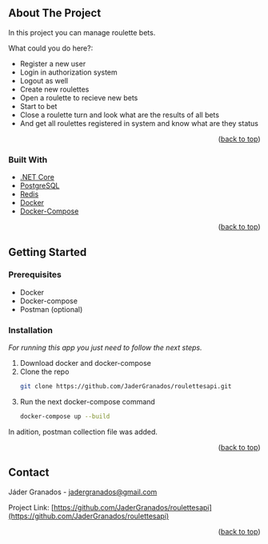 <!-- ABOUT THE PROJECT -->
## About The Project

In this project you can manage roulette bets.

What could you do here?:
* Register a new user
* Login in authorization system
* Logout as well
* Create new roulettes
* Open a roulette to recieve new bets
* Start to bet
* Close a roulette turn and look what are the results of all bets
* And get all roulettes registered in system and know what are they status


<p align="right">(<a href="#top">back to top</a>)</p>



### Built With

* [.NET Core](https://dotnet.microsoft.com/)
* [PostgreSQL](https://www.postgresql.org/)
* [Redis](https://redis.io/)
* [Docker](https://www.docker.com/)
* [Docker-Compose](https://docs.docker.com/compose/)

<p align="right">(<a href="#top">back to top</a>)</p>



<!-- GETTING STARTED -->
## Getting Started

### Prerequisites

* Docker
* Docker-compose
* Postman (optional)

### Installation

_For running this app you just need to follow the next steps._

1. Download docker and docker-compose
2. Clone the repo
   ```sh
   git clone https://github.com/JaderGranados/roulettesapi.git
   ```
3. Run the next docker-compose command
   ```sh
   docker-compose up --build
   ```
 
In adition, postman collection file was added.


<p align="right">(<a href="#top">back to top</a>)</p>


<!-- CONTACT -->
## Contact

Jáder Granados - jadergranados@gmail.com

Project Link: [https://github.com/JaderGranados/roulettesapi](https://github.com/JaderGranados/roulettesapi)

<p align="right">(<a href="#top">back to top</a>)</p>
